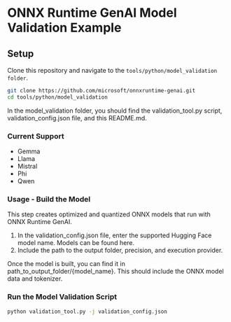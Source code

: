 # ONNX Runtime GenAI Model Validation  Example

## Setup

Clone this repository and navigate to the `tools/python/model_validation folder`.

```bash
git clone https://github.com/microsoft/onnxruntime-genai.git
cd tools/python/model_validation
```

In the model_validation folder, you should find the validation_tool.py script, validation_config.json file, and this README.md.

### Current Support
* Gemma
* Llama 
* Mistral
* Phi
* Qwen

### Usage - Build the Model
This step creates optimized and quantized ONNX models that run with ONNX Runtime GenAI.

1. In the validation_config.json file, enter the supported Hugging Face model name. Models can be found here.
2. Include the path to the output folder, precision, and execution provider.

Once the model is built, you can find it in path_to_output_folder/{model_name}. This should include the ONNX model data and tokenizer.

### Run the Model Validation Script 
```bash
python validation_tool.py -j validation_config.json
```

